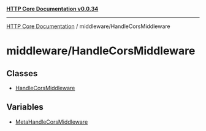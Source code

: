 [**HTTP Core Documentation v0.0.34**](../../README.md)

***

[HTTP Core Documentation](../../modules.md) / middleware/HandleCorsMiddleware

# middleware/HandleCorsMiddleware

## Classes

- [HandleCorsMiddleware](classes/HandleCorsMiddleware.md)

## Variables

- [MetaHandleCorsMiddleware](variables/MetaHandleCorsMiddleware.md)
